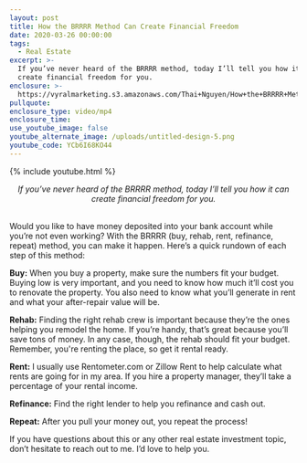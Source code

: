 ```yaml
---
layout: post
title: How the BRRRR Method Can Create Financial Freedom
date: 2020-03-26 00:00:00
tags:
  - Real Estate
excerpt: >-
  If you’ve never heard of the BRRRR method, today I’ll tell you how it can
  create financial freedom for you.
enclosure: >-
  https://vyralmarketing.s3.amazonaws.com/Thai+Nguyen/How+the+BRRRR+Method+Can+Create+Financial+Freedom.mp4
pullquote:
enclosure_type: video/mp4
enclosure_time:
use_youtube_image: false
youtube_alternate_image: /uploads/untitled-design-5.png
youtube_code: YCb6I68KO44
---
```

{% include youtube.html %}

<center><em>If you’ve never heard of the BRRRR method, today I’ll tell you how it can create financial freedom for you.</em></center>

<br>Would you like to have money deposited into your bank account while you’re not even working? With the BRRRR (buy, rehab, rent, refinance, repeat) method, you can make it happen. Here’s a quick rundown of each step of this method:

**Buy:** When you buy a property, make sure the numbers fit your budget. Buying low is very important, and you need to know how much it’ll cost you to renovate the property. You also need to know what you’ll generate in rent and what your after-repair value will be.

**Rehab:** Finding the right rehab crew is important because they’re the ones helping you remodel the home. If you’re handy, that’s great because you’ll save tons of money. In any case, though, the rehab should fit your budget. Remember, you're renting the place, so get it rental ready.

**Rent:** I usually use Rentometer.com or Zillow Rent to help calculate what rents are going for in my area. If you hire a property manager, they’ll take a percentage of your rental income.

**Refinance:** Find the right lender to help you refinance and cash out.

**Repeat:** After you pull your money out, you repeat the process!

If you have questions about this or any other real estate investment topic, don’t hesitate to reach out to me. I’d love to help you.